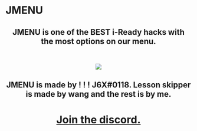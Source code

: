# JMENU
<h2 style="text-align:center;">JMENU is one of the BEST i-Ready hacks with the most options on our menu.</h2>
  <br>
<p style="text-align:center;"><img src="https://cdn.glitch.me/3ffb250d-17ed-4059-96f6-b63105c97664/logo.png"></img></p>
<h2 style="text-align:center;">JMENU is made by ! ! ! J6X#0118. Lesson skipper is made by wang and the rest is by me.</h3>
<h1 style="text-align:center;"><a href="https://discord.gg/UppuATnYrG">Join the discord.</a></h1>
